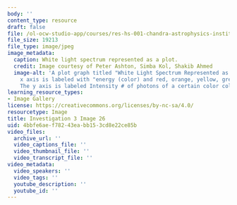 ```yaml
---
body: ''
content_type: resource
draft: false
file: /ol-ocw-studio-app/courses/res-hs-001-chandra-astrophysics-institute/mithfh_chandra_inv3_whplot.jpg
file_size: 19213
file_type: image/jpeg
image_metadata:
  caption: White light spectrum represented as a plot.
  credit: Image courtesy of Peter Ashton, Simba Kol, Shakib Ahmed
  image-alt: 'A plot graph titled "White Light Spectrum Represented as a Plot." The
    x axis is labeled with "energy (color) and red, orange, yellow, green, and blue.
    The y axis is labeled Intensity # of photons of a certain color collected. '
learning_resource_types:
- Image Gallery
license: https://creativecommons.org/licenses/by-nc-sa/4.0/
resourcetype: Image
title: Investigation 3 Image 26
uid: 4bbfe6ae-f782-43ea-bb15-3cd8e22ce85b
video_files:
  archive_url: ''
  video_captions_file: ''
  video_thumbnail_file: ''
  video_transcript_file: ''
video_metadata:
  video_speakers: ''
  video_tags: ''
  youtube_description: ''
  youtube_id: ''
---
```

